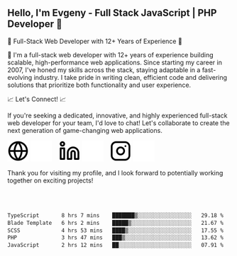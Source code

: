 ## Hello, I'm Evgeny - Full Stack JavaScript | PHP Developer 👋

🚀 Full-Stack Web Developer with 12+ Years of Experience 🚀

👋 I'm a full-stack web developer with 12+ years of experience building scalable, high-performance web applications. Since starting my career in 2007, I've honed my skills across the stack, staying adaptable in a fast-evolving industry. I take pride in writing clean, efficient code and delivering solutions that prioritize both functionality and user experience.

📈 Let's Connect! 📈

If you're seeking a dedicated, innovative, and highly experienced full-stack web developer for your team, I'd love to chat! Let's collaborate to create the next generation of game-changing web applications.

[![website](./img/globe-light.svg)](https://tradiry.com#gh-light-mode-only)
[![website](./img/globe-dark.svg)](https://tradiry.com#gh-dark-mode-only)
&nbsp;&nbsp;
[![website](./img/linkedin-light.svg)](https://www.linkedin.com/in/etulikov#gh-light-mode-only)
[![website](./img/linkedin-dark.svg)](https://www.linkedin.com/in/etulikov#gh-dark-mode-only)
&nbsp;&nbsp;
[![website](./img/instagram-light.svg)](https://www.instagram.com/evgenytulikov/#gh-light-mode-only)
[![website](./img/instagram-dark.svg)](https://www.instagram.com/evgenytulikov/#gh-dark-mode-only)

Thank you for visiting my profile, and I look forward to potentially working together on exciting projects!

<br />
<br />

<!--START_SECTION:waka-->

```txt
TypeScript       8 hrs 7 mins    ███████▒░░░░░░░░░░░░░░░░░   29.18 %
Blade Template   6 hrs 2 mins    █████▒░░░░░░░░░░░░░░░░░░░   21.67 %
SCSS             4 hrs 53 mins   ████▒░░░░░░░░░░░░░░░░░░░░   17.55 %
PHP              3 hrs 47 mins   ███▒░░░░░░░░░░░░░░░░░░░░░   13.62 %
JavaScript       2 hrs 12 mins   ██░░░░░░░░░░░░░░░░░░░░░░░   07.91 %
```

<!--END_SECTION:waka-->
